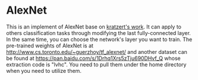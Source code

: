 # AlexNet
This is an implement of AlexNet base on [kratzert's work](https://github.com/kratzert/finetune_alexnet_with_tensorflow).
It can apply to others classification tasks through modifying the last fully-connected layer. In the same time, you can choose the network's layer you want to train. The pre-trained weights of AlexNet is at <http://www.cs.toronto.edu/~guerzhoy/tf_alexnet/> and another dataset can be found at <https://pan.baidu.com/s/1Drhq1Xrs5zTju690DHvf_Q> whose extraction code is "lvhc". You need to pull them under the home directory when you need to utilize them.

